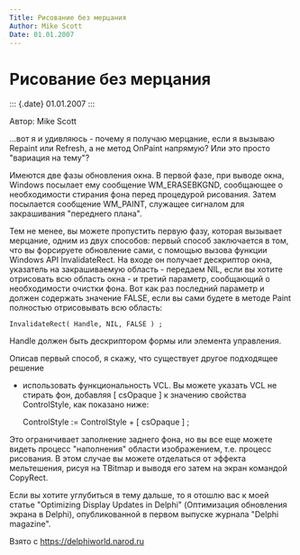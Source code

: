 ```yaml
---
Title: Рисование без мерцания
Author: Mike Scott
Date: 01.01.2007
---
```



Рисование без мерцания
======================

::: {.date}
01.01.2007
:::

Автор: Mike Scott

...вот я и удивляюсь - почему я получаю мерцание, если я вызываю
Repaint или Refresh, а не метод OnPaint напрямую? Или это просто
"вариация на тему"?

Имеются две фазы обновления окна. В первой фазе, при выводе окна,
Windows посылает ему сообщение WM\_ERASEBKGND, сообщающее о
необходимости стирания фона перед процедурой рисования. Затем посылается
сообщение WM\_PAINT, служащее сигналом для закрашивания "переднего
плана".

Тем не менее, вы можете пропустить первую фазу, которая вызывает
мерцание, одним из двух способов: первый способ заключается в том, что
вы форсируете обновление сами, с помощью вызова функции Windows API
InvalidateRect. На входе он получает дескриптор окна, указатель на
закрашиваемую область - передаем NIL, если вы хотите отрисовать всю
область окна - и третий параметр, сообщающий о необходимости очистки
фона. Вот как раз последний параметр и должен содержать значение FALSE,
если вы сами будете в методе Paint полностью отрисовывать всю область:

    InvalidateRect( Handle, NIL, FALSE ) ;

Handle должен быть дескриптором формы или элемента управления.

Описав первый способ, я скажу, что существует другое подходящее решение
- использовать функциональность VCL. Вы можете указать VCL не стирать
фон, добавляя [ csOpaque ] к значению свойства ControlStyle, как
показано ниже:

    ControlStyle := ControlStyle + [ csOpaque ] ;

Это ограничивает заполнение заднего фона, но вы все еще можете видеть
процесс "наполнения" области изображением, т.е. процесс рисования. В
этом случае вы можете отделаться от эффекта мельтешения, рисуя на
TBitmap и выводя его затем на экран командой CopyRect.

Если вы хотите углубиться в тему дальше, то я отошлю вас к моей статье
"Optimizing Display Updates in Delphi" (Оптимизация обновления экрана
в Delphi), опубликованной в первом выпуске журнала "Delphi magazine".

Взято с <https://delphiworld.narod.ru>
